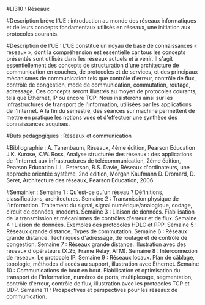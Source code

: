 #LI310 : Réseaux

#Description brève l'UE :
introduction au monde des réseaux informatiques et de leurs concepts fondamentaux utilisés en réseaux, une initiation aux protocoles courants.

#Description de l'UE :
L'UE constitue un noyau de base de connaissances « réseaux », dont la compréhension est essentielle car tous les concepts présentés sont utilisés dans les réseaux actuels et à venir. Il s'agit essentiellement des concepts de structuration d'une architecture de communication en couches, de protocoles et de services, et des principaux mécanismes de communication tels que contrôle d'erreur, contrôle de flux, contrôle de congestion, mode de communication, commutation, routage, adressage. Ces concepts seront illustrés au moyen de protocoles courants, tels que Ethernet, IP ou encore TCP. Nous insisterons ainsi sur les infrastructures de transport de l'information, utilisées par les applications de l'Internet. A la fin du semestre, des séances sur machine permettent de mettre en pratique les notions vues et d'effectuer une synthèse des connaissances acquises.


#Buts pédagogiques :
Réseaux et communication

#Bibliographie :
A. Tanenbaum, Réseaux, 4ème édition, Pearson Education
J.K. Kurose, K.W. Ross, Analyse structurée des réseaux : des applications de l'Internet aux infrastructures de télécommunication, 2ème édition, Pearson Education
L.L. Peterson, B.S. Davie, Réseaux d'ordinateurs, une approche orientée système, 2nd edition, Morgan Kaufmann
D. Dromard, D. Seret, Architecture des réseaux, Pearson Education, 2006

#Semainier :
Semaine 1 : Qu'est-ce qu'un réseau ? Définitions, classifications, architectures.
Semaine 2 : Transmission physique de l'information. Traitement du signal, signal numérique/analogique, codage, circuit de données, modems.
Semaine 3 : Liaison de données. Fiabilisation de la transmission et mécanismes de contrôles d'erreur et de flux.
Semaine 4 : Liaison de données. Exemples des protocoles HDLC et PPP.
Semaine 5 : Réseaux grande distance. Types de commutation.
Semaine 6 : Réseaux grande distance. Techniques d'adressage, de routage et de contrôle de congestion.
Semaine 7 : Réseaux grande distance. Illustration avec des réseaux d'opérateurs (X.25, Frame Relay, ATM).
Semaine 8 : Interconnexion de réseaux. Le protocole IP.
Semaine 9 : Réseaux locaux. Plan de câblage, topologie, méthodes d'accès au support, illustration avec Ethernet.
Semaine 10 : Communications de bout en bout. Fiabilisation et optimisation du transport de l'information, numéros de ports, multiplexage, segmentation, contrôle d'erreur, contrôle de flux, illustration avec les protocoles TCP et UDP.
Semaine 11 : Prospectives et perspectives pour les réseaux de communication.
